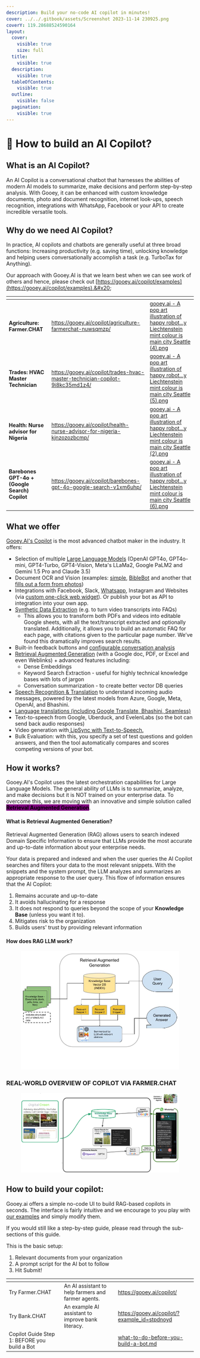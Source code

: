 ```yaml
---
description: Build your no-code AI copilot in minutes!
cover: ../../.gitbook/assets/Screenshot 2023-11-14 230925.png
coverY: 119.28688524590164
layout:
  cover:
    visible: true
    size: full
  title:
    visible: true
  description:
    visible: true
  tableOfContents:
    visible: true
  outline:
    visible: false
  pagination:
    visible: true
---
```


# 🤖 How to build an AI Copilot?

## What is an AI Copilot?

An AI Copilot is a conversational chatbot that harnesses the abilities of modern AI models to summarize, make decisions and perform step-by-step analysis. With Gooey, it can be enhanced with custom knowledge documents, photo and document recognition, internet look-ups, speech recognition, integrations with WhatsApp, Facebook or your API to create incredible versatile tools.&#x20;

## Why do we need AI Copilot?

In practice, AI copilots and chatbots are generally useful at three broad functions: Increasing productivity (e.g. saving time), unlocking knowledge and helping users conversationally accomplish a task (e.g. TurboTax for Anything).&#x20;

Our approach with Gooey.AI is that we learn best when we can see work of others and hence, please check out [https://gooey.ai/copilot/examples](https://gooey.ai/copilot/examples).&#x20;

<table data-view="cards"><thead><tr><th></th><th data-hidden data-card-target data-type="content-ref"></th><th data-hidden data-card-cover data-type="files"></th></tr></thead><tbody><tr><td><h4>Agriculture: Farmer.CHAT</h4></td><td><a href="https://gooey.ai/copilot/agriculture-farmerchat-nuwsqmzp/">https://gooey.ai/copilot/agriculture-farmerchat-nuwsqmzp/</a></td><td><a href="../../.gitbook/assets/gooey.ai - A pop art illustration of happy robot...y Liechtenstein mint colour is main city Seattle (4).png">gooey.ai - A pop art illustration of happy robot...y Liechtenstein mint colour is main city Seattle (4).png</a></td></tr><tr><td><h4>Trades: HVAC Master Technician</h4></td><td><a href="https://gooey.ai/copilot/trades-hvac-master-technician-copilot-9i8kc35md1z4/">https://gooey.ai/copilot/trades-hvac-master-technician-copilot-9i8kc35md1z4/</a></td><td><a href="../../.gitbook/assets/gooey.ai - A pop art illustration of happy robot...y Liechtenstein mint colour is main city Seattle (5).png">gooey.ai - A pop art illustration of happy robot...y Liechtenstein mint colour is main city Seattle (5).png</a></td></tr><tr><td><h4>Health: Nurse advisor for Nigeria</h4></td><td><a href="https://gooey.ai/copilot/health-nurse-advisor-for-nigeria-kjnzozozbcmp/">https://gooey.ai/copilot/health-nurse-advisor-for-nigeria-kjnzozozbcmp/</a></td><td><a href="../../.gitbook/assets/gooey.ai - A pop art illustration of happy robot...y Liechtenstein mint colour is main city Seattle (2).png">gooey.ai - A pop art illustration of happy robot...y Liechtenstein mint colour is main city Seattle (2).png</a></td></tr><tr><td><h4>Barebones GPT-4o + (Google Search) Copilot    </h4></td><td><a href="https://gooey.ai/copilot/barebones-gpt-4o-google-search-v1xm6uhp/">https://gooey.ai/copilot/barebones-gpt-4o-google-search-v1xm6uhp/</a></td><td><a href="../../.gitbook/assets/gooey.ai - A pop art illustration of happy robot...y Liechtenstein mint colour is main city Seattle (6).png">gooey.ai - A pop art illustration of happy robot...y Liechtenstein mint colour is main city Seattle (6).png</a></td></tr></tbody></table>



## What we offer

[Gooey.AI's Copilot](https://gooey.ai/copilot) is the most advanced chatbot maker in the industry. It offers:

* Selection of multiple [Large Language Models](https://gooey.ai/llm) (OpenAI GPT4o, GPT4o-mini, GPT4-Turbo, GPT4-Vision, Meta's LLaMa2, Google PaLM2 and Gemini 1.5 Pro and Claude 3.5)
* Document OCR and Vision (examples: [simple](https://gooey.ai/copilot/?example_id=v1xm6uhp), [BibleBot](https://gooey.ai/copilot/?example_id=iiyv5ch7) and another that [fills out a form from photos](https://gooey.ai/copilot/?example_id=n13jrsob))
* Integrations with Facebook, Slack, [Whatsapp](../how-to-deploy-an-ai-copilot/deploy-on-whatsapp.md), Instagram and Websites (via [custom one-click web widget](../how-to-deploy-an-ai-copilot/deploy-to-web.md)). Or publish your bot as API to integration into your own app.
* [Synthetic Data Extraction](prepare-synthetic-data.md) (e.g. to turn video transcripts into FAQs)
  * This allows you to transform both PDFs and videos into editable Google sheets, with all the text/transcript extracted and optionally translated. Additionally, it allows you to build an automatic FAQ for each page, with citations given to the particular page number. We’ve found this dramatically improves search results.
* Built-in feedback buttons and [configurable conversation analysis](conversation-analysis.md)
* [Retrieval Augmented Generation](./#what-is-retrieval-augmented-generation) (with a Google doc, PDF, or Excel and even Weblinks) + advanced features  including:
  * Dense Embeddings&#x20;
  * Keyword Search Extraction - useful for highly technical knowledge bases with lots of jargon&#x20;
  * Conversation summarization - to create better vector DB queries
* [Speech Recognition & Translation](https://gooey.ai/speech) to understand incoming audio messages, powered by the latest models from Azure, Google, Meta, OpenAI, and Bhashini.
* [Language translations (including Google Translate, Bhashini, Seamless)](https://app.gitbook.com/s/leYcqBx5FRZcVr3wI4f4/global-language-understanding-for-ais)
* Text-to-speech from Google, Uberduck, and EvelenLabs (so the bot can send back audio responses)
* Video generation with[ LipSync with Text-to-Speech.](https://gooey.ai/lipsynctts)&#x20;
* Bulk Evaluation: with this, you specify a set of test questions and golden answers, and then the tool automatically compares and scores competing versions of your bot.

## How it works?

Gooey.AI's Copilot uses the latest orchestration capabilities for Large Language Models. The general ability of LLMs is to summarize, analyze, and make decisions but it is NOT trained on your enterprise data. To overcome this, we are moving with an innovative and simple solution called <mark style="background-color:purple;">**Retrieval Augmented Generation**</mark>.&#x20;

#### What is Retrieval Augmented Generation?

Retrieval Augmented Generation (RAG) allows users to search indexed Domain Specific Information to ensure that LLMs provide the most accurate and up-to-date information about your enterprise needs.

Your data is prepared and indexed and when the user queries the AI Copilot searches and filters your data to the most relevant snippets. With the snippets and the system prompt, the LLM analyzes and summarizes an appropriate response to the user query.  This flow of information ensures that the AI Copilot:

1. Remains accurate and up-to-date&#x20;
2. It avoids hallucinating for a response
3. It does not respond to queries beyond the scope of your **Knowledge Base** (unless you want it to). &#x20;
4. Mitigates risk to the organization
5. Builds users' trust by providing relevant information

#### How does RAG LLM work?

<figure><img src="../../.gitbook/assets/How does RAG-based document search work_.jpg" alt=""><figcaption></figcaption></figure>

### REAL-WORLD OVERVIEW OF COPILOT VIA FARMER.CHAT

<figure><img src="../../.gitbook/assets/Gooey.AI Update Dec 13 (1).png" alt=""><figcaption></figcaption></figure>

## How to build your copilot:

Gooey.ai offers a simple no-code UI to build RAG-based copilots in seconds. The interface is fairly intuitive and we encourage to you play with [our examples](https://gooey.ai/copilot/examples) and simply modify them.

If you would still like a step-by-step guide, please read through the sub-sections of this guide.&#x20;

This is the basic setup:

1. Relevant documents from your organization
2. A prompt script for the AI bot to follow
3. Hit Submit!&#x20;

<table data-view="cards"><thead><tr><th></th><th></th><th></th><th data-hidden data-card-target data-type="content-ref"></th></tr></thead><tbody><tr><td>Try Farmer.CHAT</td><td>An AI assistant to help farmers and farmer agents.</td><td></td><td><a href="https://gooey.ai/copilot/">https://gooey.ai/copilot/</a></td></tr><tr><td>Try Bank.CHAT</td><td>An example AI assistant to improve bank literacy.</td><td></td><td><a href="https://gooey.ai/copilot/?example_id=stpdnoyd">https://gooey.ai/copilot/?example_id=stpdnoyd</a></td></tr><tr><td>Copilot Guide Step 1: BEFORE you build a Bot</td><td></td><td></td><td><a href="what-to-do-before-you-build-a-bot.md">what-to-do-before-you-build-a-bot.md</a></td></tr></tbody></table>



